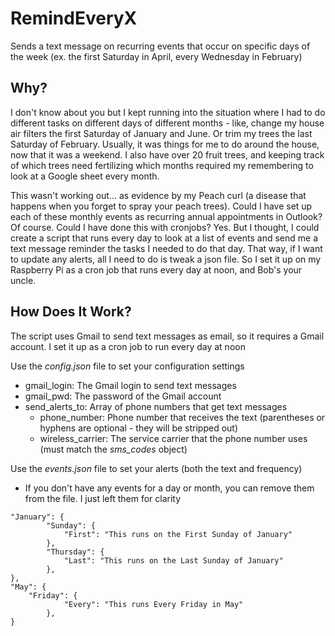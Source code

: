# RemindEveryX
Sends a text message on recurring events that occur on specific days of the week (ex. the first Saturday in April, every Wednesday in February)

## Why?
I don't know about you but I kept running into the situation where I had to do different tasks on different days of different months - like, change my house air filters the first Saturday of January and June.  Or trim my trees the last Saturday of February.  Usually, it was things for me to do around the house, now that it was a weekend.  I also have over 20 fruit trees, and keeping track of which trees need fertilizing which months required my remembering to look at a Google sheet every month.

This wasn't working out... as evidence by my Peach curl (a disease that happens when you forget to spray your peach trees).  Could I have set up each of these monthly events as recurring annual appointments in Outlook?  Of course.  Could I have done this with cronjobs?  Yes.  But I thought, I could create a script that runs every day to look at a list of events and send me a text message reminder the tasks I needed to do that day.  That way, if I want to update any alerts, all I need to do is tweak a json file.  So I set it up on my Raspberry Pi as a cron job that runs every day at noon, and Bob's your uncle.

## How Does It Work?
The script uses Gmail to send text messages as email, so it requires a Gmail account.  I set it up as a cron job to run every day at noon

Use the *config.json* file to set your configuration settings
* gmail_login: The Gmail login to send text messages
* gmail_pwd: The password of the Gmail account
* send_alerts_to: Array of phone numbers that get text messages
  * phone_number: Phone number that receives the text (parentheses or hyphens are optional - they will be stripped out)
  * wireless_carrier: The service carrier that the phone number uses (must match the *sms_codes* object)

Use the *events.json* file to set your alerts (both the text and frequency)
* If you don't have any events for a day or month, you can remove them from the file.  I just left them for clarity
```
"January": {
        "Sunday": {
            "First": "This runs on the First Sunday of January"
        },
        "Thursday": {
            "Last": "This runs on the Last Sunday of January"
        },
},
"May": {
    "Friday": {
            "Every": "This runs Every Friday in May"
        },
}
```
